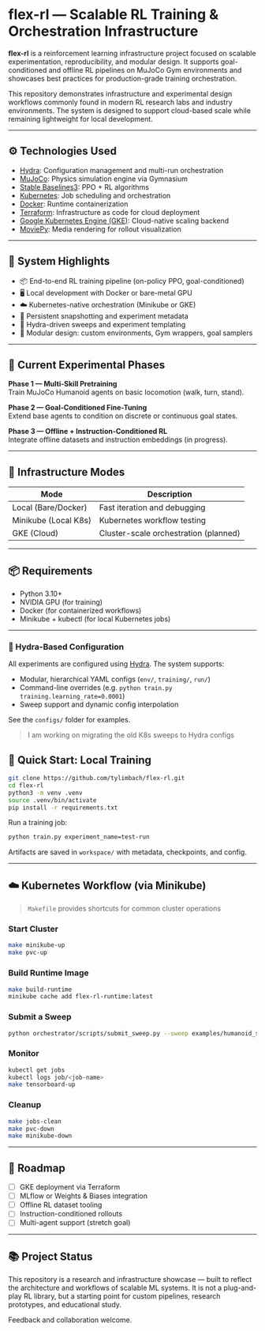 # flex-rl — Scalable RL Training & Orchestration Infrastructure

**flex-rl** is a reinforcement learning infrastructure project focused on scalable experimentation, reproducibility, and modular design. It supports goal-conditioned and offline RL pipelines on MuJoCo Gym environments and showcases best practices for production-grade training orchestration.

This repository demonstrates infrastructure and experimental design workflows commonly found in modern RL research labs and industry environments. The system is designed to support cloud-based scale while remaining lightweight for local development.

---

## ⚙️ Technologies Used

- [Hydra](https://github.com/facebookresearch/hydra): Configuration management and multi-run orchestration
- [MuJoCo](https://mujoco.readthedocs.io/en/latest/): Physics simulation engine via Gymnasium
- [Stable Baselines3](https://github.com/DLR-RM/stable-baselines3): PPO + RL algorithms
- [Kubernetes](https://kubernetes.io/): Job scheduling and orchestration
- [Docker](https://www.docker.com/): Runtime containerization
- [Terraform](https://www.terraform.io/): Infrastructure as code for cloud deployment
- [Google Kubernetes Engine (GKE)](https://cloud.google.com/kubernetes-engine): Cloud-native scaling backend
- [MoviePy](https://zulko.github.io/moviepy/): Media rendering for rollout visualization

---

## 🧱 System Highlights

- 📦 End-to-end RL training pipeline (on-policy PPO, goal-conditioned)
- 🖥️ Local development with Docker or bare-metal GPU
- ☁️ Kubernetes-native orchestration (Minikube or GKE)
- 📁 Persistent snapshotting and experiment metadata
- 🔄 Hydra-driven sweeps and experiment templating
- 🧩 Modular design: custom environments, Gym wrappers, goal samplers

---

## 🧪 Current Experimental Phases

**Phase 1 — Multi-Skill Pretraining**  
Train MuJoCo Humanoid agents on basic locomotion (walk, turn, stand).

**Phase 2 — Goal-Conditioned Fine-Tuning**  
Extend base agents to condition on discrete or continuous goal states. 

**Phase 3 — Offline + Instruction-Conditioned RL**  
Integrate offline datasets and instruction embeddings (in progress).

---

## 🧰 Infrastructure Modes

| Mode             | Description                                     |
|------------------|-------------------------------------------------|
| Local (Bare/Docker) | Fast iteration and debugging                  |
| Minikube (Local K8s) | Kubernetes workflow testing                   |
| GKE (Cloud)      | Cluster-scale orchestration (planned)          |

---

## 📦 Requirements

- Python 3.10+
- NVIDIA GPU (for training)
- Docker (for containerized workflows)
- Minikube + kubectl (for local Kubernetes jobs)

---

### 🔧 Hydra-Based Configuration

All experiments are configured using [Hydra](https://github.com/facebookresearch/hydra). The system supports:
- Modular, hierarchical YAML configs (`env/`, `training/`, `run/`)
- Command-line overrides (e.g. `python train.py training.learning_rate=0.0001`)
- Sweep support and dynamic config interpolation

See the `configs/` folder for examples.

> I am working on migrating the old K8s sweeps to Hydra configs

## 🚀 Quick Start: Local Training

```bash
git clone https://github.com/tylimbach/flex-rl.git
cd flex-rl
python3 -m venv .venv
source .venv/bin/activate
pip install -r requirements.txt
```

Run a training job:
```bash
python train.py experiment_name=test-run
```

Artifacts are saved in `workspace/` with metadata, checkpoints, and config.

---

## ☁️ Kubernetes Workflow (via Minikube)

> `Makefile` provides shortcuts for common cluster operations

### Start Cluster
```bash
make minikube-up
make pvc-up
```

### Build Runtime Image
```bash
make build-runtime
minikube cache add flex-rl-runtime:latest
```

### Submit a Sweep
```bash
python orchestrator/scripts/submit_sweep.py --sweep examples/humanoid_sweep.yaml
```

### Monitor
```bash
kubectl get jobs
kubectl logs job/<job-name>
make tensorboard-up
```

### Cleanup
```bash
make jobs-clean
make pvc-down
make minikube-down
```

---

## 📌 Roadmap

- [ ] GKE deployment via Terraform
- [ ] MLflow or Weights & Biases integration
- [ ] Offline RL dataset tooling
- [ ] Instruction-conditioned rollouts
- [ ] Multi-agent support (stretch goal)

---

## 📚 Project Status

This repository is a research and infrastructure showcase — built to reflect the architecture and workflows of scalable ML systems. It is not a plug-and-play RL library, but a starting point for custom pipelines, research prototypes, and educational study.

Feedback and collaboration welcome.
